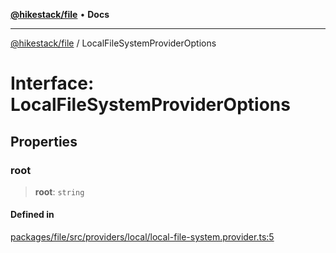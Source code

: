 [**@hikestack/file**](/official/reference/file/index.md) • **Docs**

***

[@hikestack/file](/official/reference/file/globals.md) / LocalFileSystemProviderOptions

# Interface: LocalFileSystemProviderOptions

## Properties

### root

> **root**: `string`

#### Defined in

[packages/file/src/providers/local/local-file-system.provider.ts:5](https://github.com/hikestack/hike/blob/2fabd68ba0f2ce1349b27028db6ecd802ced903d/packages/file/src/providers/local/local-file-system.provider.ts#L5)
